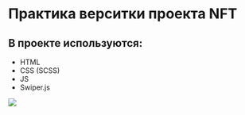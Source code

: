 # Практика верситки проекта NFT
## В проекте используются:
* HTML
* CSS (SCSS)
* JS 
* Swiper.js

![](https://github.com/KokoraAndrey/nft/blob/main/images/Frame%202.png)
